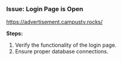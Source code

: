 ### Issue: Login Page is Open

https://advertisement.campustv.rocks/

**Steps:**
1. Verify the functionality of the login page.
2. Ensure proper database connections.
